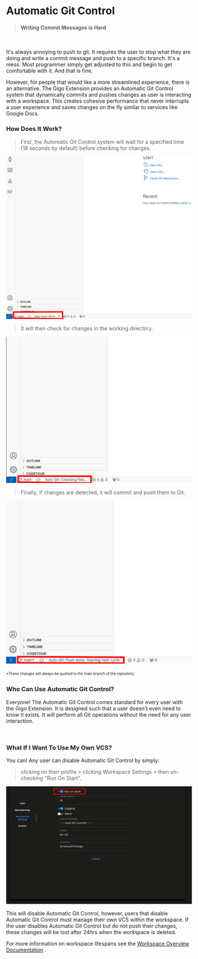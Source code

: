 # Automatic Git Control
>#### Writing Commit Messages is Hard

</br>

It's always annoying to push to git. It requires the user to stop what they are doing and write a commit message and push to a specific branch. It's a mess. Most programmer simply get adjusted to this and begin to get comfortable with it. And that is fine.


However, for people that would like a more streamlined experience, there is an alternative. The Gigo Extension provides an Automatic Git Control system that dynamically commits and pushes changes as user is interacting with a workspace. This creates cohesive performance that never interrupts a user experience and saves changes on the fly similar to services like Google Docs.


### **How Does It Work?**

>First, the Automatic Git Control system will wait for a specified time (18 seconds by default) before checking for changes.

![extension_automatic_git_1.svg](https://raw.githubusercontent.com/Gage-Technologies/gigo-documentation/master/extension/automatic_git/extension_automatic_git_1.svg)

>It will then check for changes in the working directory.

![extension_automatic_git_2.svg](https://raw.githubusercontent.com/Gage-Technologies/gigo-documentation/master/extension/automatic_git/extension_automatic_git_2.svg)

>Finally, if changes are detected, it will commit and push them to Git.

![extension_automatic_git_3.svg](https://raw.githubusercontent.com/Gage-Technologies/gigo-documentation/master/extension/automatic_git/extension_automatic_git_3.svg)

<sup><sub>*These changes will always be pushed to the main branch of the repository.



### **Who Can Use Automatic Git Control?**

Everyone! The Automatic Git Control comes standard for every user with the Gigo Extension. It is designed such that a user doesn't even need to know it exists. It will perform all Git operations without the need for any user interaction.




</br>

### **What If I Want To Use My Own VCS?**

You can! Any user can disable Automatic Git Control by simply:
> clicking on their profile > clicking Workspace Settings > then un-checking "Run On Start".

![extension_automatic_git_2.svg](https://raw.githubusercontent.com/Gage-Technologies/gigo-documentation/master/extension/automatic_git/extension_automatic_git_4.svg)

This will disable Automatic Git Control, however, users that disable Automatic Git Control must manage their own VCS within the workspace. If the user disables Automatic Git Control but do not push their changes, these changes will be lost after 24hrs when the workspace is deleted.

For more information on workspace lifespans see the [Workspace Overview Documentation](https://raw.githubusercontent.com/Gage-Technologies/gigo-documentation/master/workspace/workspace_overview_1.md) .



